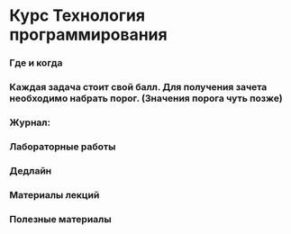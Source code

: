 # Курс Технология программирования

### Где и когда

### Каждая задача стоит свой балл. Для получения зачета необходимо набрать порог. (Значения порога чуть позже)  

### Журнал:  


### Лабораторные работы  


### Дедлайн


### Материалы лекций

### 


### Полезные материалы